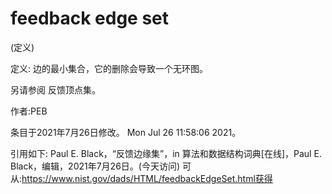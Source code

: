 # feedback edge set


(定义)



定义:
边的最小集合，它的删除会导致一个无环图。



另请参阅
反馈顶点集。


作者:PEB







条目于2021年7月26日修改。
Mon Jul 26 11:58:06 2021。



引用如下:
Paul E. Black，“反馈边缘集”，in
算法和数据结构词典[在线]，Paul E. Black，编辑，2021年7月26日。(今天访问)
可从:https://www.nist.gov/dads/HTML/feedbackEdgeSet.html获得